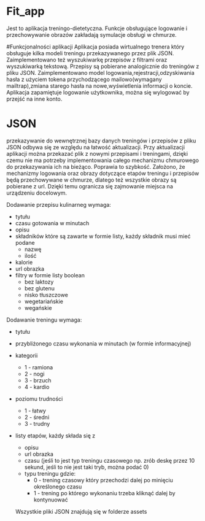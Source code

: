 # Fit_app
Jest to aplikacja treningo-dietetyczna. Funkcje obsługujące logowanie i przechowywanie obrazów zakładają symulacje obsługi w chmurze. 

#Funkcjonalności aplikacji
Aplikacja posiada wirtualnego trenera który obsługuje kilka modeli treningu przekazywanego przez plik JSON.
Zaimplementowano też wyszukiwarkę przepisów z filtrami oraz wyszukiwarką tekstową. Przepisy są pobierane analogicznie do treningów z pliku JSON.
Zaimplementowano model logowania,rejestracji,odzyskiwania hasła z użyciem tokena przychodzącego mailowo(wymagany mailtrap),zmiana starego hasła na nowe,wyświetlenia informacji o koncie.
Aplikacja zapamiętuje logowanie użytkownika, można się wylogować by przejść na inne konto.

# JSON
przekazywanie do wewnętrznej bazy danych treningów i przepisów z pliku JSON odbywa się ze względu na łatwość aktualizacji. Przy aktualizacji aplikacji można przekazać plik z nowymi przepisami i treningami,
dzięki czemu nie ma potrzeby implementowania całego mechanizmu chmurowego do przekazywania ich na bieżąco. Poprawia to szybkość. Założono, że mechanizmy logowania oraz obrazy dotyczące etapów treningu i przepisów będą przechowywane w chmurze,
dlatego też wszystkie obrazy są pobierane z url. Dzięki temu ogranicza się zajmowanie miejsca na urządzeniu docelowym.

Dodawanie przepisu kulinarneg wymaga:
- tytułu
- czasu gotowania w minutach
- opisu
- składników które są zawarte w formie listy, każdy składnik musi mieć podane
  * nazwę
  * ilość
- kalorie
- url obrazka
- filtry w formie listy boolean 
    * bez laktozy
    * bez glutenu
    * nisko tłuszczowe
    * wegetariańskie
    * wegańskie

Dodawanie treningu wymaga:
- tytułu
- przybliżonego czasu wykonania w minutach (w formie informacyjnej)
- kategorii
  * 1 - ramiona
  * 2 - nogi
  * 3 - brzuch
  * 4 - kardio
- poziomu trudności
  * 1 - łatwy
  * 2 - średni
  * 3 - trudny
- listy etapów, każdy składa się z
  * opisu
  * url obrazka
  * czasu (jeśli to jest typ treningu czasowego np. zrób deskę przez 10 sekund, jeśli to nie jest taki tryb, można podać 0)
  * typu treningu gdzie:
    - 0 - trening czasowy który przechodzi dalej po minięciu określonego czasu
    - 1 - trening po którego wykonaniu trzeba kliknąć dalej by kontynuować

  Wszystkie pliki JSON znajdują się w folderze assets
